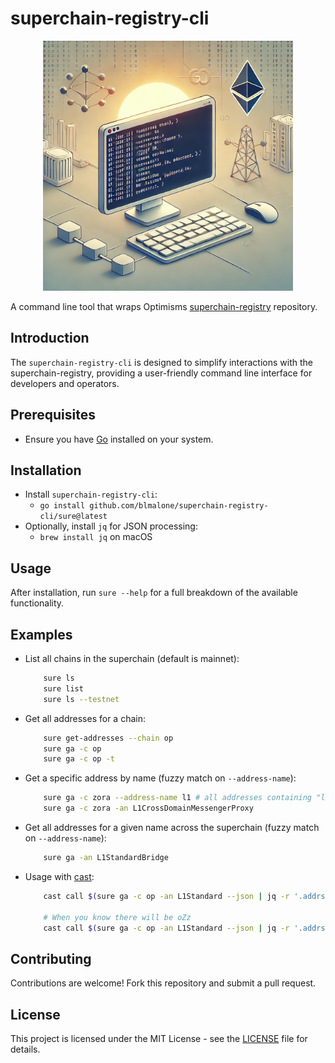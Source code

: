 # superchain-registry-cli

<p align="center">
    <img src="./superchain-registry-cli-dalle.png" alt="Generated by Dall-e given this README as a prompt" width="400"/ title="Generated by Dall-e given this README as a prompt">
</p>

A command line tool that wraps Optimisms [superchain-registry](https://github.com/ethereum-optimism/superchain-registry) repository.

## Introduction

The `superchain-registry-cli` is designed to simplify interactions with the superchain-registry, providing a user-friendly command line interface for developers and operators.

## Prerequisites

- Ensure you have [Go](https://formulae.brew.sh/formula/go) installed on your system.

## Installation

- Install `superchain-registry-cli`:
    - `go install github.com/blmalone/superchain-registry-cli/sure@latest`
- Optionally, install `jq` for JSON processing:
    - `brew install jq` on macOS
 
## Usage

After installation, run `sure --help` for a full breakdown of the available functionality.

## Examples

- List all chains in the superchain (default is mainnet): 
    ```bash 
        sure ls
        sure list
        sure ls --testnet
    ``` 
- Get all addresses for a chain: 
    ```bash 
        sure get-addresses --chain op
        sure ga -c op
        sure ga -c op -t
    ```
- Get a specific address by name (fuzzy match on `--address-name`): 
    ```bash
        sure ga -c zora --address-name l1 # all addresses containing "l1" - not case sensitive
        sure ga -c zora -an L1CrossDomainMessengerProxy
    ```

- Get all addresses for a given name across the superchain (fuzzy match on `--address-name`): 
    ```bash
        sure ga -an L1StandardBridge
    ```

- Usage with [cast](https://book.getfoundry.sh/cast/):
    ```bash
        cast call $(sure ga -c op -an L1Standard --json | jq -r '.addrs.L1StandardBridgeProxy') "version()(string)"

        # When you know there will be oZz
        cast call $(sure ga -c op -an L1Standard --json | jq -r '.addrs | to_entries | .[0].value') "version()(string)"
    ```
    <!-- ![How to use sure with cast](./cast-usage-example.gif)   -->

## Contributing

Contributions are welcome! Fork this repository and submit a pull request.

## License

This project is licensed under the MIT License - see the [LICENSE](LICENSE) file for details.
